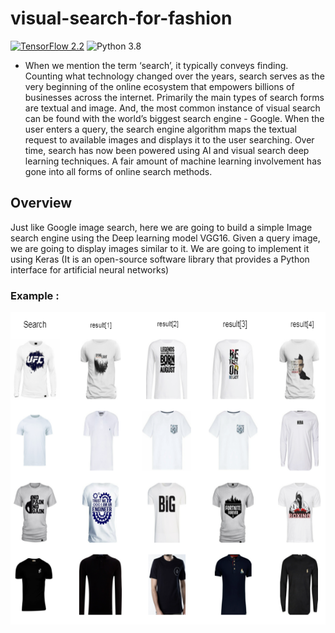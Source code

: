 # visual-search-for-fashion
[![TensorFlow 2.2](https://img.shields.io/badge/TensorFlow-2.2-FF6F00?logo=tensorflow)](https://github.com/tensorflow/tensorflow/releases/tag/v2.2.0)
![Python 3.8](https://img.shields.io/badge/Python-3.8-3776AB)

- When we mention the term ‘search’, it typically conveys finding. Counting what technology changed over the years, search serves as the very beginning of the online ecosystem that empowers billions of businesses across the internet. Primarily the main types of search forms are textual and image. And, the most common instance of visual search can be found with the world’s biggest search engine - Google. When the user enters a query, the search engine algorithm maps the textual request to available images and displays it to the user searching.
Over time, search has now been powered using AI and visual search deep learning techniques. A fair amount of machine learning involvement has gone into all forms of online search methods.

## Overview 

Just like Google image search, here we are going to build a simple Image search engine using the Deep learning model VGG16. Given a query image, we are going to display images similar to it. We are going to implement it using Keras (It is an open-source software library that provides a Python interface for artificial neural networks)

### Example :

<img src="images/result2.png" width="900" height="500"/>



